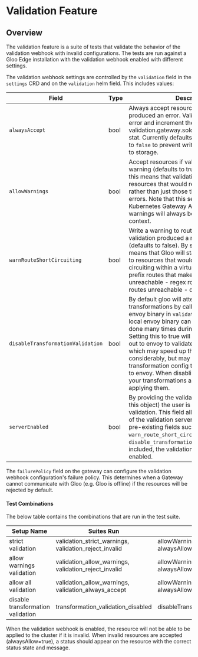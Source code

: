 # Validation Feature

## Overview
The validation feature is a suite of tests that validate the behavior of the validation webhook with invalid configurations. 
The tests are run against a Gloo Edge installation with the validation webhook enabled with different settings.

The validation webhook settings are controlled by the `validation` field in the `settings` CRD and on the `validation` helm field. 
This includes values:

| Field                             | Type | Description                                                                                                                                                                                                                                                                                                                                                                                                                                                                                                                                      |
|-----------------------------------|------|--------------------------------------------------------------------------------------------------------------------------------------------------------------------------------------------------------------------------------------------------------------------------------------------------------------------------------------------------------------------------------------------------------------------------------------------------------------------------------------------------------------------------------------------------| 
| `alwaysAccept`                    | bool | Always accept resources even if validation produced an error. Validation will still log the error and increment the validation.gateway.solo.io/resources_rejected stat. Currently defaults to true - must be set to `false` to prevent writing invalid resources to storage.                                                                                                                                                                                                                                                                     |
| `allowWarnings`                   | bool | Accept resources if validation produced a warning (defaults to true). By setting to false, this means that validation will start rejecting resources that would result in warnings, rather than just those that would result in errors. Note that this setting has no impact on Kubernetes Gateway API validation, as warnings will always be allowed in that context.                                                                                                                                                                           |
| `warnRouteShortCircuiting`        | bool | Write a warning to route resources if validation produced a route ordering warning (defaults to false). By setting to true, this means that Gloo will start assigning warnings to resources that would result in route short-circuiting within a virtual host, for example: - prefix routes that make later routes unreachable - regex routes that make later routes unreachable - duplicate matchers.                                                                                                                                           |
| `disableTransformationValidation` | bool | By default gloo will attempt to validate transformations by calling out to a local envoy binary in `validate` mode. Calling this local envoy binary can become slow when done many times during a single validation. Setting this to true will stop gloo from calling out to envoy to validate the transformations, which may speed up the validation time considerably, but may also cause the transformation config to fail after being sent to envoy. When disabling this, ensure that your transformations are valid prior to applying them. |
| `serverEnabled`                   | bool | By providing the validation field (parent of this object) the user is implicitly opting into validation. This field allows the user to opt out of the validation server, while still configuring pre-existing fields such as `warn_route_short_circuiting` and `disable_transformation_validation`. If not included, the validation server will be enabled.                                                                                                                                                                                      |

The `failurePolicy` field on the gateway can configure the validation webhook configuration's failure policy. This determines 
when a Gateway cannot communicate with Gloo (e.g. Gloo is offline) if the resources will be rejected by default.

#### Test Combinations
The below table contains the combinations that are run in the test suite.

| Setup Name                        | Suites Run                                            | Description                            |
|-----------------------------------|-------------------------------------------------------|----------------------------------------|
| strict validation                 | validation_strict_warnings, validation_reject_invalid | allowWarnings=false, alwaysAllow=false |
| allow warnings validation         | validation_allow_warnings, validation_reject_invalid  | allowWarnings=true, alwaysAllow=false  |
| allow all validation              | validation_allow_warnings, validation_always_accept   | allowWarnings=true, alwaysAllow=true   |
| disable transformation validation | transformation_validation_disabled                    | disableTransformationValidation=true   |

When the validation webhook is enabled, the resource will not be able to be applied to the cluster if it is invalid. 
When invalid resources are accepted (alwaysAllow=true), a status should appear on the resource with the correct status state and message.